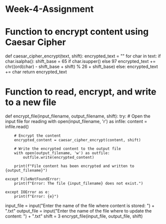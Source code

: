 # Week-4-Assignment

# Function to encrypt content using Caesar Cipher
def caesar_cipher_encrypt(text, shift):
    encrypted_text = ""
    for char in text:
        if char.isalpha():
            shift_base = 65 if char.isupper() else 97
            encrypted_text += chr((ord(char) - shift_base + shift) % 26 + shift_base)
        else:
            encrypted_text += char
    return encrypted_text

# Function to read, encrypt, and write to a new file
def encrypt_file(input_filename, output_filename, shift):
    try:
        # Open the input file for reading
        with open(input_filename, 'r') as infile:
            content = infile.read()

        # Encrypt the content
        encrypted_content = caesar_cipher_encrypt(content, shift)

        # Write the encrypted content to the output file
        with open(output_filename, 'w') as outfile:
            outfile.write(encrypted_content)

        print(f"File content has been encrypted and written to {output_filename}")

    except FileNotFoundError:
        print(f"Error: The file {input_filename} does not exist.")

    except IOError as e:
        print(f"Error: {e}")

input_file = input("Enter the name of the file where content is stored: ") + ".txt"
output_file = input("Enter the name of the file where to update the content: ") + ".txt"
shift = 3
encrypt_file(input_file, output_file, shift)
